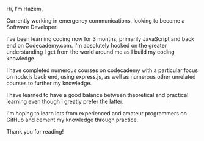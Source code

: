 Hi, I’m Hazem,

Currently working in emergency communications, looking to become a Software Developer!

I've been learning coding now for 3 months, primarily JavaScript and back end on Codecademy.com.
I'm absolutely hooked on the greater understanding I get from the world around me as I build my coding knowledge.

I have completed numerous courses on codecademy with a particular focus on node.js back end, using express.js, as well as numerous other unrelated courses to further my knowledge.

I have learned to have a good balance between theoretical and practical learning even though I greatly prefer the latter.

I'm hoping to learn lots from experienced and amateur programmers on GitHub and cement my knowledge through practice.

Thank you for reading!
